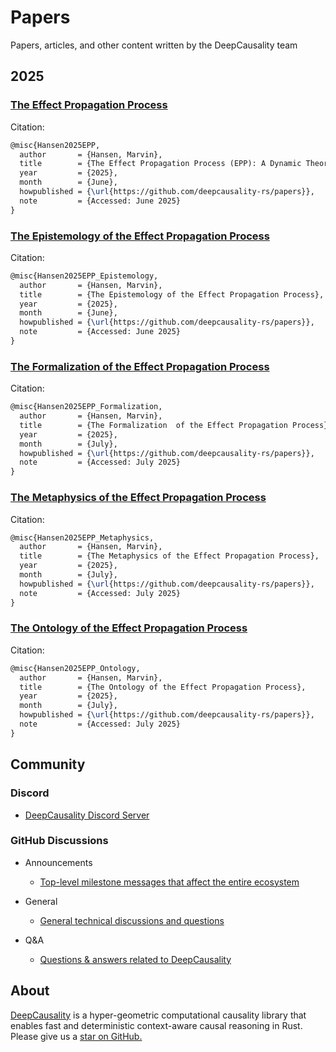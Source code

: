[//]: # (---)

[//]: # (SPDX-License-Identifier: MIT)

[//]: # (---)

# Papers
Papers, articles, and other content written by the DeepCausality team

## 2025

### [The Effect Propagation Process](/effect_propagation_process/epp.pdf)

Citation:
```latex
@misc{Hansen2025EPP,
  author       = {Hansen, Marvin},
  title        = {The Effect Propagation Process (EPP): A Dynamic Theory of Causality},
  year         = {2025},
  month        = {June},
  howpublished = {\url{https://github.com/deepcausality-rs/papers}},
  note         = {Accessed: June 2025}
}
```

### [The Epistemology of the Effect Propagation Process](/epistemology_effect_propagation_process/epp_epistemology.pdf)

Citation:
```latex
@misc{Hansen2025EPP_Epistemology,
  author       = {Hansen, Marvin},
  title        = {The Epistemology of the Effect Propagation Process},
  year         = {2025},
  month        = {June},
  howpublished = {\url{https://github.com/deepcausality-rs/papers}},
  note         = {Accessed: June 2025}
}
```

### [The Formalization of the Effect Propagation Process](/formalization_effect_propagation_process/epp_formalization.pdf)

Citation:
```latex
@misc{Hansen2025EPP_Formalization,
  author       = {Hansen, Marvin},
  title        = {The Formalization  of the Effect Propagation Process},
  year         = {2025},
  month        = {July},
  howpublished = {\url{https://github.com/deepcausality-rs/papers}},
  note         = {Accessed: July 2025}
}
```

### [The Metaphysics of the Effect Propagation Process](/metaphysics_effect_propagation_process/epp_metaphysics.pdf)

Citation:
```latex
@misc{Hansen2025EPP_Metaphysics,
  author       = {Hansen, Marvin},
  title        = {The Metaphysics of the Effect Propagation Process},
  year         = {2025},
  month        = {July},
  howpublished = {\url{https://github.com/deepcausality-rs/papers}},
  note         = {Accessed: July 2025}
}
```

### [The Ontology of the Effect Propagation Process](/ontology_effect_propagation_process/epp_ontology.pdf)

Citation:
```latex
@misc{Hansen2025EPP_Ontology,
  author       = {Hansen, Marvin},
  title        = {The Ontology of the Effect Propagation Process},
  year         = {2025},
  month        = {July},
  howpublished = {\url{https://github.com/deepcausality-rs/papers}},
  note         = {Accessed: July 2025}
}
```

## Community

### Discord

* [DeepCausality Discord Server](https://discord.gg/Bxj9P7JXSj)

### GitHub Discussions

* Announcements
    - [Top-level milestone messages that affect the entire ecosystem](https://github.com/orgs/deepcausality-rs/discussions/categories/announcements)

* General
    - [General technical discussions and questions](https://github.com/orgs/deepcausality-rs/discussions/categories/general)


* Q&A
    - [Questions & answers related to DeepCausality](https://github.com/orgs/deepcausality-rs/discussions/categories/q-a)


## About

[DeepCausality](https://deepcausality.com/) is a hyper-geometric computational causality library that enables fast and
deterministic context-aware causal reasoning in Rust. Please give us a [star on GitHub.](https://github.com/deepcausality-rs/deep_causality)